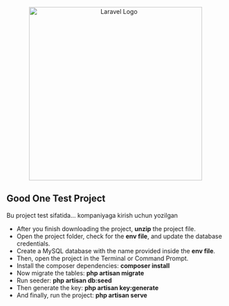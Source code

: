 <p align="center"><a href="https://laravel.com" target="_blank"><img src="https://raw.githubusercontent.com/laravel/art/master/logo-lockup/5%20SVG/2%20CMYK/1%20Full%20Color/laravel-logolockup-cmyk-red.svg" width="400" alt="Laravel Logo"></a></p>


## Good One Test Project

Bu project test sifatida... kompaniyaga kirish uchun yozilgan

- After you finish downloading the project, **unzip** the project file.
- Open the project folder, check for the **env file**, and update the database credentials.
- Create a MySQL database with the name provided inside the **env file**.
- Then, open the project in the Terminal or Command Prompt.
- Install the composer dependencies: **composer install**
- Now migrate the tables: **php artisan migrate**
- Run seeder: **php artisan db:seed**
- Then generate the key: **php artisan key:generate**
- And finally, run the project: **php artisan serve**

